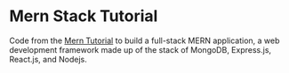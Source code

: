 # Mern Stack Tutorial

Code from the [Mern Tutorial](https://www.mongodb.com/languages/mern-stack-tutorial) to build a full-stack MERN application, a web development framework made up of the stack of MongoDB, Express.js, React.js, and Nodejs.
